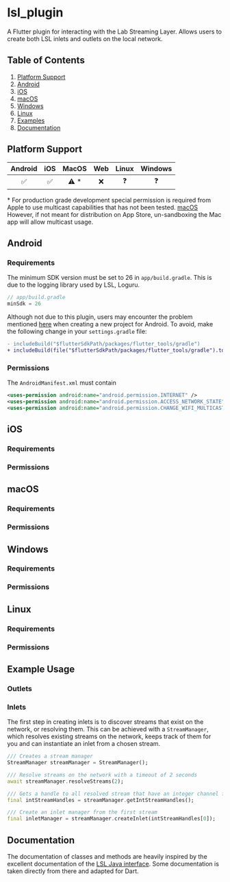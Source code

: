 # lsl_plugin

A Flutter plugin for interacting with the Lab Streaming Layer. Allows users to create both LSL inlets and outlets on the local network.

## Table of Contents

1. [Platform Support](#platform-support)
2. [Android](#android)
3. [iOS](#ios)
4. [macOS](#macos)
5. [Windows](#windows)
6. [Linux](#linux)
7. [Examples](#example-usage)
8. [Documentation](#documentation)

## Platform Support

| Android | iOS | MacOS | Web | Linux | Windows |
| :-----: | :-: | :---: | :-: | :---: | :-----: |
|   ✅    | ✅  | ⚠️ \* | ❌  |  ❓   |   ❓    |

\* For production grade development special permission is required from Apple to use multicast capabilities that has not been tested. [macOS](macos) However, if not meant for distribution on App Store, un-sandboxing the Mac app will allow multicast usage.

## Android

### Requirements

The minimum SDK version must be set to 26 in `app/build.gradle`. This is due to the logging library used by LSL, Loguru.

```java
// app/build.gradle
minSdk = 26
```

Although not due to this plugin, users may encounter the problem mentioned [here](https://github.com/flutter/flutter-intellij/issues/7152#issuecomment-2132853632) when creating a new project for Android. To avoid, make the following change in your `settings.gradle` file:

```diff
- includeBuild("$flutterSdkPath/packages/flutter_tools/gradle")
+ includeBuild(file("$flutterSdkPath/packages/flutter_tools/gradle").toPath().toRealPath().toAbsolutePath().toString())
```

### Permissions

The `AndroidManifest.xml` must contain

```xml
<uses-permission android:name="android.permission.INTERNET" />
<uses-permission android:name="android.permission.ACCESS_NETWORK_STATE" />
<uses-permission android:name="android.permission.CHANGE_WIFI_MULTICAST_STATE" />
```

## iOS

### Requirements

### Permissions

## macOS

### Requirements

### Permissions

## Windows

### Requirements

### Permissions

## Linux

### Requirements

### Permissions

## Example Usage

### Outlets

### Inlets

The first step in creating inlets is to discover streams that exist on the network, or resolving them. This can be achieved with a `StreamManager`, which resolves existing streams on the network, keeps track of them for you and can instantiate an inlet from a chosen stream.

```dart
/// Creates a stream manager
StreamManager streamManager = StreamManager();

/// Resolve streams on the network with a timeout of 2 seconds
await streamManager.resolveStreams(2);

/// Gets a handle to all resolved stream that have an integer channel format
final intStreamHandles = streamManager.getIntStreamHandles();

/// Create an inlet manager from the first stream
final inletManager = streamManager.createInlet(intStreamHandles[0]);
```

## Documentation

The documentation of classes and methods are heavily inspired by the excellent documentation of the [LSL Java interface](https://github.com/labstreaminglayer/liblsl-Java). Some documentation is taken directly from there and adapted for Dart.
